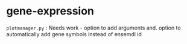 # gene-expression


`plotmanager.py` : Needs work - option to add arguments and. option to automatically add gene symbols instead of ensemdl id
